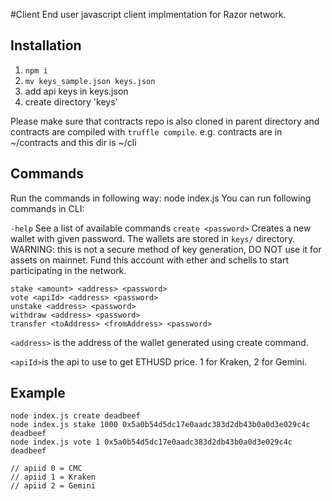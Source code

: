 #Client
End user javascript client implmentation  for Razor network.
## Installation
1. `npm i`
2. `mv keys_sample.json keys.json`
3. add api keys in keys.json
4. create directory 'keys'

Please make sure that contracts repo is also cloned in parent directory and contracts are compiled with `truffle compile`.
e.g. contracts are in ~/contracts and this dir is ~/cli

## Commands
Run the commands in following way:
    node index.js <commands>
You can run following commands in CLI:

`-help` See a list of available commands
`create <password>`  Creates a new wallet with given password. The wallets are stored in `keys/` directory.
WARNING: this is not a secure method of key generation, DO NOT use it for assets on mainnet.
Fund this account with ether and schells to start participating in the network.

    stake <amount> <address> <password>
    vote <apiId> <address> <password>
    unstake <address> <password>
    withdraw <address> <password>
    transfer <toAddress> <fromAddress> <password>

`<address>` is the address of the wallet generated using create command.

`<apiId>`is the api to use to get ETHUSD price. 1 for Kraken, 2 for Gemini.

## Example

    node index.js create deadbeef
    node index.js stake 1000 0x5a0b54d5dc17e0aadc383d2db43b0a0d3e029c4c deadbeef
    node index.js vote 1 0x5a0b54d5dc17e0aadc383d2db43b0a0d3e029c4c deadbeef

    // apiid 0 = CMC
    // apiid 1 = Kraken
    // apiid 2 = Gemini
